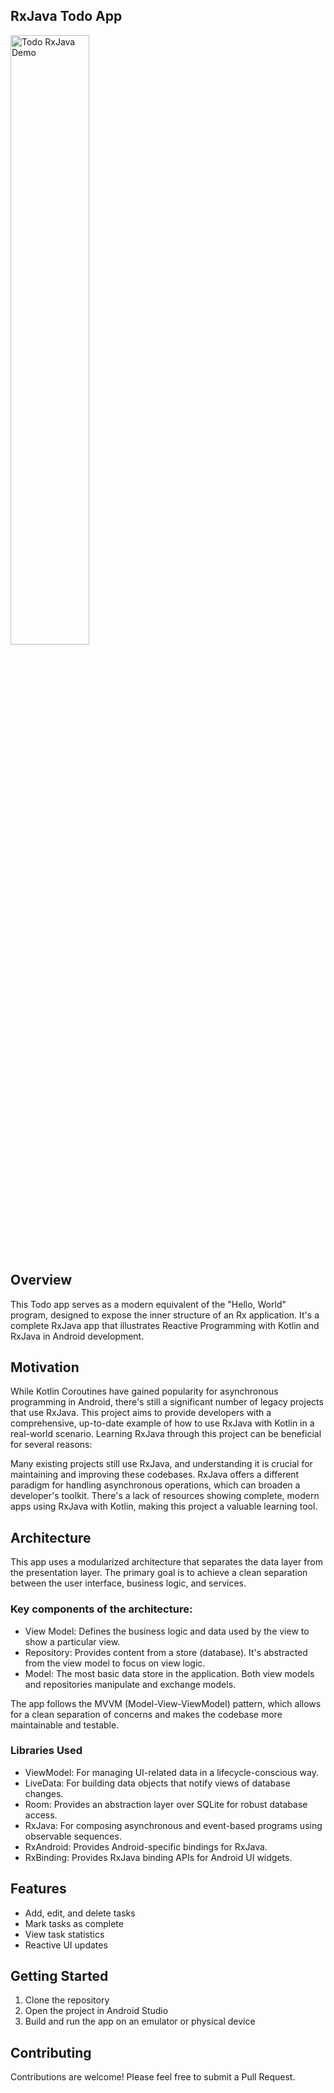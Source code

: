 ## RxJava Todo App
<img src="https://github.com/nelsonquintanilla/todo-rxjava/blob/main/todo_rxjava_demo.gif" width="50%" alt="Todo RxJava Demo">

## Overview
This Todo app serves as a modern equivalent of the "Hello, World" program, designed to expose the inner structure of an Rx application. It's a complete RxJava app that illustrates Reactive Programming with Kotlin and RxJava in Android development.

## Motivation
While Kotlin Coroutines have gained popularity for asynchronous programming in Android, there's still a significant number of legacy projects that use RxJava. This project aims to provide developers with a comprehensive, up-to-date example of how to use RxJava with Kotlin in a real-world scenario.
Learning RxJava through this project can be beneficial for several reasons:

Many existing projects still use RxJava, and understanding it is crucial for maintaining and improving these codebases.
RxJava offers a different paradigm for handling asynchronous operations, which can broaden a developer's toolkit.
There's a lack of resources showing complete, modern apps using RxJava with Kotlin, making this project a valuable learning tool.

## Architecture
This app uses a modularized architecture that separates the data layer from the presentation layer. The primary goal is to achieve a clean separation between the user interface, business logic, and services.

### Key components of the architecture:
* View Model: Defines the business logic and data used by the view to show a particular view.
* Repository: Provides content from a store (database). It's abstracted from the view model to focus on view logic.
* Model: The most basic data store in the application. Both view models and repositories manipulate and exchange models.

The app follows the MVVM (Model-View-ViewModel) pattern, which allows for a clean separation of concerns and makes the codebase more maintainable and testable.

### Libraries Used
* ViewModel: For managing UI-related data in a lifecycle-conscious way.
* LiveData: For building data objects that notify views of database changes.
* Room: Provides an abstraction layer over SQLite for robust database access.
* RxJava: For composing asynchronous and event-based programs using observable sequences.
* RxAndroid: Provides Android-specific bindings for RxJava.
* RxBinding: Provides RxJava binding APIs for Android UI widgets.

## Features
* Add, edit, and delete tasks
* Mark tasks as complete
* View task statistics
* Reactive UI updates

## Getting Started
1. Clone the repository
2. Open the project in Android Studio
3. Build and run the app on an emulator or physical device

## Contributing
Contributions are welcome! Please feel free to submit a Pull Request.
